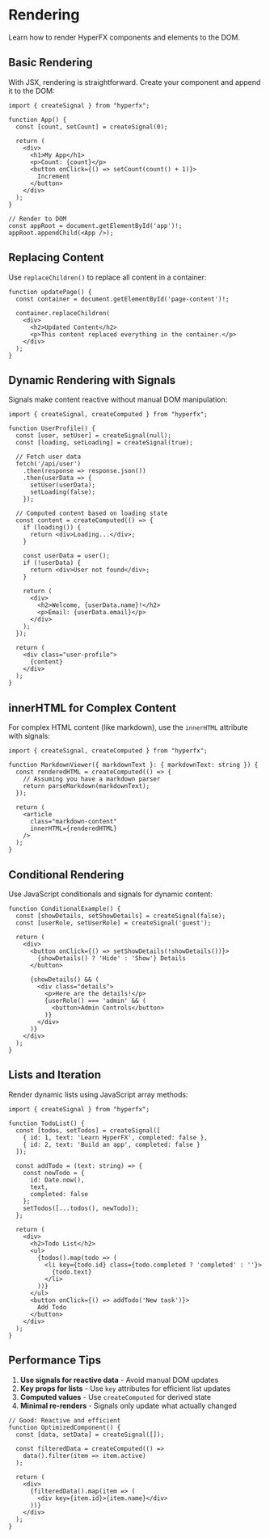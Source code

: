 # Rendering

Learn how to render HyperFX components and elements to the DOM.

## Basic Rendering

With JSX, rendering is straightforward. Create your component and append it to the DOM:

```tsx
import { createSignal } from "hyperfx";

function App() {
  const [count, setCount] = createSignal(0);

  return (
    <div>
      <h1>My App</h1>
      <p>Count: {count}</p>
      <button onClick={() => setCount(count() + 1)}>
        Increment
      </button>
    </div>
  );
}

// Render to DOM
const appRoot = document.getElementById('app')!;
appRoot.appendChild(<App />);
```

## Replacing Content

Use `replaceChildren()` to replace all content in a container:

```tsx
function updatePage() {
  const container = document.getElementById('page-content')!;
  
  container.replaceChildren(
    <div>
      <h2>Updated Content</h2>
      <p>This content replaced everything in the container.</p>
    </div>
  );
}
```

## Dynamic Rendering with Signals

Signals make content reactive without manual DOM manipulation:

```tsx
import { createSignal, createComputed } from "hyperfx";

function UserProfile() {
  const [user, setUser] = createSignal(null);
  const [loading, setLoading] = createSignal(true);

  // Fetch user data
  fetch('/api/user')
    .then(response => response.json())
    .then(userData => {
      setUser(userData);
      setLoading(false);
    });

  // Computed content based on loading state
  const content = createComputed(() => {
    if (loading()) {
      return <div>Loading...</div>;
    }
    
    const userData = user();
    if (!userData) {
      return <div>User not found</div>;
    }

    return (
      <div>
        <h2>Welcome, {userData.name}!</h2>
        <p>Email: {userData.email}</p>
      </div>
    );
  });

  return (
    <div class="user-profile">
      {content}
    </div>
  );
}
```

## innerHTML for Complex Content

For complex HTML content (like markdown), use the `innerHTML` attribute with signals:

```tsx
import { createSignal, createComputed } from "hyperfx";

function MarkdownViewer({ markdownText }: { markdownText: string }) {
  const renderedHTML = createComputed(() => {
    // Assuming you have a markdown parser
    return parseMarkdown(markdownText);
  });

  return (
    <article 
      class="markdown-content"
      innerHTML={renderedHTML}
    />
  );
}
```

## Conditional Rendering

Use JavaScript conditionals and signals for dynamic content:

```tsx
function ConditionalExample() {
  const [showDetails, setShowDetails] = createSignal(false);
  const [userRole, setUserRole] = createSignal('guest');

  return (
    <div>
      <button onClick={() => setShowDetails(!showDetails())}>
        {showDetails() ? 'Hide' : 'Show'} Details
      </button>
      
      {showDetails() && (
        <div class="details">
          <p>Here are the details!</p>
          {userRole() === 'admin' && (
            <button>Admin Controls</button>
          )}
        </div>
      )}
    </div>
  );
}
```

## Lists and Iteration

Render dynamic lists using JavaScript array methods:

```tsx
import { createSignal } from "hyperfx";

function TodoList() {
  const [todos, setTodos] = createSignal([
    { id: 1, text: 'Learn HyperFX', completed: false },
    { id: 2, text: 'Build an app', completed: false }
  ]);

  const addTodo = (text: string) => {
    const newTodo = {
      id: Date.now(),
      text,
      completed: false
    };
    setTodos([...todos(), newTodo]);
  };

  return (
    <div>
      <h2>Todo List</h2>
      <ul>
        {todos().map(todo => (
          <li key={todo.id} class={todo.completed ? 'completed' : ''}>
            {todo.text}
          </li>
        ))}
      </ul>
      <button onClick={() => addTodo('New task')}>
        Add Todo
      </button>
    </div>
  );
}
```

## Performance Tips

1. **Use signals for reactive data** - Avoid manual DOM updates
2. **Key props for lists** - Use `key` attributes for efficient list updates
3. **Computed values** - Use `createComputed` for derived state
4. **Minimal re-renders** - Signals only update what actually changed

```tsx
// Good: Reactive and efficient
function OptimizedComponent() {
  const [data, setData] = createSignal([]);
  
  const filteredData = createComputed(() => 
    data().filter(item => item.active)
  );

  return (
    <div>
      {filteredData().map(item => (
        <div key={item.id}>{item.name}</div>
      ))}
    </div>
  );
}
```
